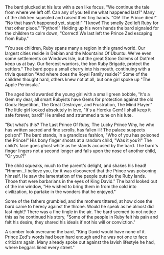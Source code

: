 The bard plucked at his lute with a zen like focus, "We continue the tale from where we left off. Can any of you tell me what happened last?" Many of the children squealed and raised their tiny hands. "Oh! The Prince died!" "No that hasn't happened yet, stupid!" "I know! The smelly Zed left Ruby for that other place." "Python!" Holding up his worn hands the bard signaled for the children to calm down, "Correct! We last left the Prince Zed escaping from Ruby."

"You see children, Ruby spans many a region in this grand world. Our largest cities reside in Debian and the Mountains Of Ubuntu. We've even some settlements on Windows Isle, but the great Stone Golems of Dot'net keep us at bay. Our fiercest warriors, the Iron Ruby Brigade, protect the settlers." The bard pops a small cherry into his mouth, continuing with a trivia question "And where does the Royal Family reside?" Some of the children thought hard, others knew not at all, but one girl spoke up "The Apple Peninsula."

The aged bard awarded the young girl with a small green bobble, "It's a Gem my dear, all smart Rubyists have Gems for protection against the old Gods: Repetition, The Great Destroyer, and Frustration, The Mind Flayer." The little girl looked absolutely in love, "It's a Heroku Gem! I shall keep it safe forever, bard!" He smiled and strummed a tune on his lute.

"But what's this? The Last Prince Of Ruby, The Lucky Prince Why, he who has written sacred and fine scrolls, has fallen ill! The palace suspects poison!" The bard stands, in a grandiose fashion, "Who of you has poisoned the Prince!" His bony finger shoots at a random child, "Was it you?!" The child's face goes ghost white as he stands accused by the bard. The bard's finger lingers not a second longer and falls upon the nose of another child, "Or you?!"

The child squeaks, much to the parent's delight, and shakes his head! "Hmmm...I believe you, for it was discovered that the Prince was poisoning himself. He saw the lamentation of the people outside the Ruby lands. Those that were barbarians in the eyes of King David." The bard looked out of the inn window, "He wished to bring them in from the cold into civilization, to partake in the wonders that he enjoyed."

Some of the fathers grumbled, and the mothers tittered, at how close the bard came to heresy against the throne. Would he speak as he almost did last night? There was a fine tingle in the air. The bard seemed to not notice this as he continued his story, "Some of the people in Ruby felt his pain and felt his desire, they shared his ideals if not his will or conviction."

A somber look overcame the bard, "King David would have none of it. Prince Zed's words had been hard enough and he was not one to face criticism again. Many already spoke out against the lavish lifestyle he had, where beggars lined every street."